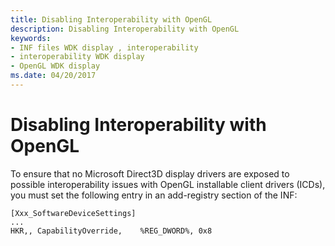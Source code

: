 ```yaml
---
title: Disabling Interoperability with OpenGL
description: Disabling Interoperability with OpenGL
keywords:
- INF files WDK display , interoperability
- interoperability WDK display
- OpenGL WDK display
ms.date: 04/20/2017
---
```


# Disabling Interoperability with OpenGL


To ensure that no Microsoft Direct3D display drivers are exposed to possible interoperability issues with OpenGL installable client drivers (ICDs), you must set the following entry in an add-registry section of the INF:

```inf
[Xxx_SoftwareDeviceSettings]
...
HKR,, CapabilityOverride,    %REG_DWORD%, 0x8
```

 

 





